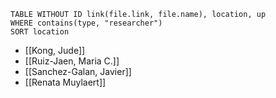 
```dataview
TABLE WITHOUT ID link(file.link, file.name), location, up
WHERE contains(type, "researcher")
SORT location
```

- [[Kong, Jude]]
- [[Ruiz-Jaen, Maria C.]]
- [[Sanchez-Galan, Javier]]
- [[Renata Muylaert]]

